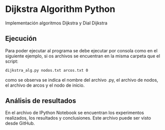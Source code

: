 # Dijkstra Algorithm Python

Implementación algoritmos Dijkstra y Dial Dijkstra

## Ejecución

Para poder ejecutar al programa se debe ejecutar por consola como en el siguiente ejemplo, si os archivos se encuentran en la misma carpeta que el script:

```bash
dijkstra_alg.py nodos.txt arcos.txt 0
```

como se observa se indica el nombre del archivo .py, el archivo de nodos, el archivo de arcos y el nodo de inicio.

## Análisis de resultados

En el archivo de IPython Notebook se encuentran los experimentos realizados, los resultados y conclusiones. Este archivo puede ser visto desde GitHub.
